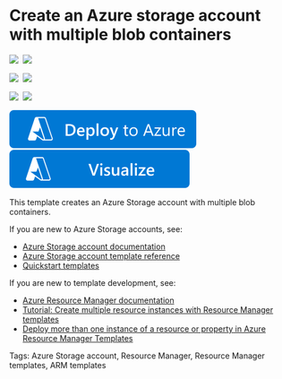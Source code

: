 # Create an Azure storage account with multiple blob containers

<IMG SRC="https://azurequickstartsservice.blob.core.windows.net/badges/101-storage-multi-blob-container/PublicLastTestDate.svg" />&nbsp;
<IMG SRC="https://azurequickstartsservice.blob.core.windows.net/badges/101-storage-multi-blob-container/PublicDeployment.svg" />&nbsp;

<IMG SRC="https://azurequickstartsservice.blob.core.windows.net/badges/101-storage-multi-blob-container/FairfaxLastTestDate.svg" />&nbsp;
<IMG SRC="https://azurequickstartsservice.blob.core.windows.net/badges/101-storage-multi-blob-container/FairfaxDeployment.svg" />&nbsp;

<IMG SRC="https://azurequickstartsservice.blob.core.windows.net/badges/101-storage-multi-blob-container/BestPracticeResult.svg" />&nbsp;
<IMG SRC="https://azurequickstartsservice.blob.core.windows.net/badges/101-storage-multi-blob-container/CredScanResult.svg" />&nbsp;

<a href="https://portal.azure.com/#create/Microsoft.Template/uri/https%3A%2F%2Fraw.githubusercontent.com%2FAzure%2Fazure-quickstart-templates%2Fmaster%2F101-storage-multi-blob-container%2Fazuredeploy.json" target="_blank">
    <img src="https://raw.githubusercontent.com/Azure/azure-quickstart-templates/master/1-CONTRIBUTION-GUIDE/images/deploytoazure.svg"/>
</a>
<a href="http://armviz.io/#/?load=https%3A%2F%2Fraw.githubusercontent.com%2FAzure%2Fazure-quickstart-templates%2Fmaster%2F101-storage-multi-blob-container%2Fazuredeploy.json" target="_blank">
    <img src="https://raw.githubusercontent.com/Azure/azure-quickstart-templates/master/1-CONTRIBUTION-GUIDE/images/visualizebutton.svg"/>
</a>

This template creates an Azure Storage account with multiple blob containers.

If you are new to Azure Storage accounts, see:

- [Azure Storage account documentation](http://azure.microsoft.com/documentation/articles/storage-create-storage-account/)
- [Azure Storage account template reference](https://docs.microsoft.com/azure/templates/microsoft.storage/allversions)
- [Quickstart templates](https://azure.microsoft.com/resources/templates/?resourceType=Microsoft.Storage&pageNumber=1&sort=Popular)

If you are new to template development, see:

- [Azure Resource Manager documentation](https://docs.microsoft.com/azure/azure-resource-manager/)
- [Tutorial: Create multiple resource instances with Resource Manager templates](https://docs.microsoft.com/azure/azure-resource-manager/resource-manager-tutorial-create-multiple-instances)
- [Deploy more than one instance of a resource or property in Azure Resource Manager Templates](https://docs.microsoft.com/azure/azure-resource-manager/resource-group-create-multiple)

Tags: Azure Storage account, Resource Manager, Resource Manager templates, ARM templates

